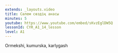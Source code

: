 ```yaml
---
extends: _layouts.video
title: Сәлем сөздің анасы
minutes: 5
youtube: https://www.youtube.com/embed/sKvzEglDW5Q
lessonId: CYR_A1_14_lesson
level: A1
---
```

Ormekshi, kumurska, karlygash
